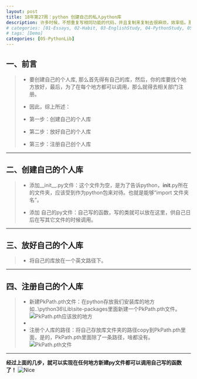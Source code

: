 ```yaml
---
layout: post
title: 18年第27周：python 创建自己的私人python库
description: 许多时候，不想重复写相同功能的代码，并且复制来复制去很麻烦，效率低。那么是否有很好的方法解决呢？
# categories: [01-Essays, 02-Habit, 03-EnglishStudy, 04-PythonStudy, 05-PythonLib, 06-MachineLearn, 07-RandomRearch, 08-Tools]
# tags: [Demo]
categories: [05-PythonLib]
---
```



## 一、前言

> - 要创建自己的个人库, 那么首先得有自己的库，然后，你的库要找个地方放好，最后，为了在每个地方都可以调用，那么就得去相关部门注册。
> - 因此，综上所述：
> - 第一步：创建自己的个人库
>
> - 第二步：放好自己的个人库
>
> - 第三步：注册自己创个人库
>

----

## 二、创建自己的个人库

> - 添加__init__.py文件：这个文件为空，是为了告诉python，__init__.py所在的文件夹，应该受到作为python包来对待。也就是能够“import 文件夹名”。
>
> - 添加 自己的py文件：自己写的函数，写的类就可以放在这里，供自己日后在写其它文件的时候调用。
>

----


## 三、放好自己的个人库
> - 将自己的库放在一个英文路径下。

----


## 四、注册自己的个人库
> - 新建PkPath.pth文件：在python存放我们安装库的地方如..\python36\Lib\site-packages里面新建一个PkPath.pth文件。
![PkPath.pth应该放的地方](https://upload-images.jianshu.io/upload_images/6168671-0b6926be8b628dd8.png?imageMogr2/auto-orient/strip%7CimageView2/2/w/700)
> -
> - 注册个人库的路径：将自己存放库文件夹的路径copy到PkPath.pth里面，是的，PkPath.pth里面除了一条路径，啥都没有。
![PkPath.pth文件](https://upload-images.jianshu.io/upload_images/6168671-641f37d6f83c51a8.png?imageMogr2/auto-orient/strip%7CimageView2/2/w/319)

----

**经过上面的几步，就可以实现在任何地方新建py文件都可以调用自己写的函数了！**
![Nice](http://d.5857.com/qcmn_160801/desk_003.jpg)
